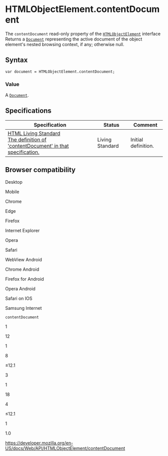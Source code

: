 # HTMLObjectElement.contentDocument

The `contentDocument` read-only property of the [`HTMLObjectElement`](../htmlobjectelement) interface Returns a [`Document`](../document) representing the active document of the object element's nested browsing context, if any; otherwise null.

## Syntax

    var document = HTMLObjectElement.contentDocument;

### Value

A [`Document`](../document).

## Specifications

<table><thead><tr class="header"><th>Specification</th><th>Status</th><th>Comment</th></tr></thead><tbody><tr class="odd"><td><a href="https://html.spec.whatwg.org/multipage/#dom-object-contentwindow">HTML Living Standard<br />
<span class="small">The definition of 'contentDocument' in that specification.</span></a></td><td><span class="spec-living">Living Standard</span></td><td>Initial definition.</td></tr></tbody></table>

## Browser compatibility

Desktop

Mobile

Chrome

Edge

Firefox

Internet Explorer

Opera

Safari

WebView Android

Chrome Android

Firefox for Android

Opera Android

Safari on IOS

Samsung Internet

`contentDocument`

1

12

1

8

≤12.1

3

1

18

4

≤12.1

1

1.0

<a href="https://developer.mozilla.org/en-US/docs/Web/API/HTMLObjectElement/contentDocument" class="_attribution-link">https://developer.mozilla.org/en-US/docs/Web/API/HTMLObjectElement/contentDocument</a>

